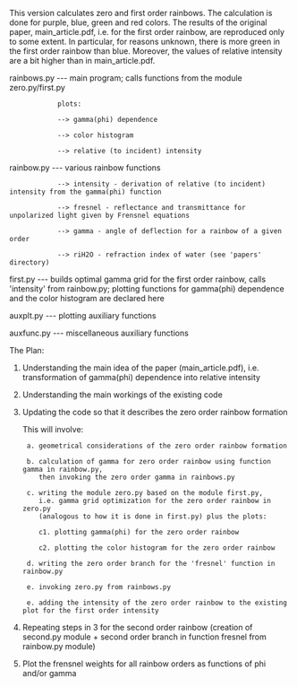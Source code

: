 This version calculates zero and first order rainbows.
The calculation is done for purple, blue, green and red colors.
The results of the original paper, main_article.pdf, i.e. for the first order rainbow, are reproduced only to some extent.
In particular, for reasons unknown, there is more green in the first order rainbow than blue.
Moreover, the values of relative intensity are a bit higher than in main_article.pdf.

rainbows.py --- main program; calls functions from the module zero.py/first.py

                plots:

                --> gamma(phi) dependence

                --> color histogram

                --> relative (to incident) intensity

rainbow.py  --- various rainbow functions

                --> intensity - derivation of relative (to incident) intensity from the gamma(phi) function

                --> fresnel - reflectance and transmittance for unpolarized light given by Frensnel equations

                --> gamma - angle of deflection for a rainbow of a given order

                --> riH2O - refraction index of water (see 'papers' directory)

first.py    --- builds optimal gamma grid for the first order rainbow, calls 'intensity' from rainbow.py;
                plotting functions for gamma(phi) dependence and the color histogram are declared here

auxplt.py   --- plotting auxiliary functions

auxfunc.py  --- miscellaneous auxiliary functions

The Plan:

1. Understanding the main idea of the paper (main_article.pdf), i.e. transformation of gamma(phi) dependence into relative intensity

2. Understanding the main workings of the existing code

3. Updating the code so that it describes the zero order rainbow formation

   This will involve:

        a. geometrical considerations of the zero order rainbow formation

        b. calculation of gamma for zero order rainbow using function gamma in rainbow.py,
           then invoking the zero order gamma in rainbows.py

        c. writing the module zero.py based on the module first.py,
           i.e. gamma grid optimization for the zero order rainbow in zero.py
           (analogous to how it is done in first.py) plus the plots:

           c1. plotting gamma(phi) for the zero order rainbow

           c2. plotting the color histogram for the zero order rainbow

        d. writing the zero order branch for the 'fresnel' function in rainbow.py

        e. invoking zero.py from rainbows.py

        e. adding the intensity of the zero order rainbow to the existing plot for the first order intensity

4. Repeating steps in 3 for the second order rainbow
   (creation of second.py module + second order branch in function fresnel from rainbow.py module)

5. Plot the frensnel weights for all rainbow orders as functions of phi and/or gamma
